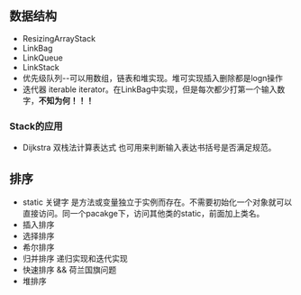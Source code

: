## 数据结构
* ResizingArrayStack
* LinkBag
* LinkQueue
* LinkStack
* 优先级队列--可以用数组，链表和堆实现。堆可实现插入删除都是logn操作
* 迭代器 iterable iterator。在LinkBag中实现，但是每次都少打第一个输入数字，**不知为何！！！**
### Stack的应用
* Dijkstra 双栈法计算表达式 也可用来判断输入表达书括号是否满足规范。
## 排序
* static 关键字 是方法或变量独立于实例而存在。不需要初始化一个对象就可以直接访问。同一个pacakge下，访问其他类的static，前面加上类名。
* 插入排序
* 选择排序
* 希尔排序
* 归并排序 递归实现和迭代实现
* 快速排序 && 荷兰国旗问题
* 堆排序
